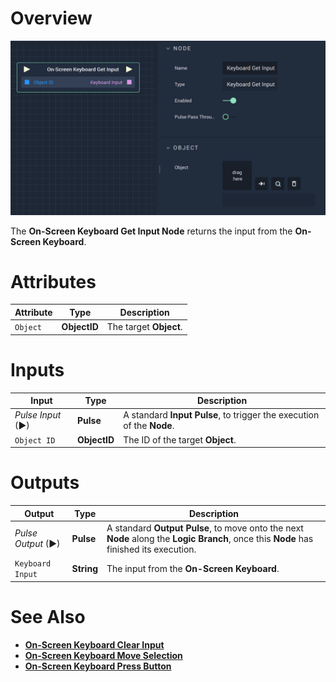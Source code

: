 # Overview

![The On-Screen Keyboard Get Input Node.](../../../.gitbook/assets/onscreenkeyboardgetinput.png)

The **On-Screen Keyboard Get Input Node** returns the input from the **On-Screen Keyboard**.

# Attributes

|Attribute|Type|Description|
|---|---|---|
|`Object`|**ObjectID**|The target **Object**.|

# Inputs

|Input|Type|Description|
|---|---|---|
|*Pulse Input* (►)|**Pulse**|A standard **Input Pulse**, to trigger the execution of the **Node**.|
|`Object ID`|**ObjectID**|The ID of the target **Object**.|

# Outputs

|Output|Type|Description|
|---|---|---|
|*Pulse Output* (►)|**Pulse**|A standard **Output Pulse**, to move onto the next **Node** along the **Logic Branch**, once this **Node** has finished its execution.|
|`Keyboard Input`|**String**|The input from the **On-Screen Keyboard**.|

# See Also

* [**On-Screen Keyboard Clear Input**](onscreenkeyboardclearinput.md)
* [**On-Screen Keyboard Move Selection**](onscreenkeyboardmoveselection.md)
* [**On-Screen Keyboard Press Button**](onscreenkeyboardpressbutton.md)


